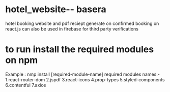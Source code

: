 # hotel_website--  basera
 hotel booking website and pdf reciept generate on confirmed booking on react.js 
 can also be used in firebase for third party verifications


# to run install the required modules on npm
Example : nmp install [required-module-name]
required modules names:-
1.react-router-dom
2.jspdf
3.react-icons
4.prop-types
5.styled-components
6.contentful
7.axios

